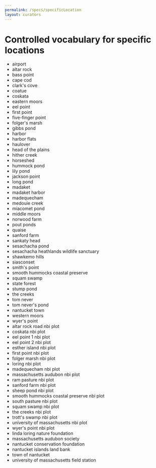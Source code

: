 ```yaml
---
permalink: /specs/specificLocation
layout: curators
---
```



# Controlled vocabulary for specific locations

<ul>
<li>	airport	</li>
<li>	altar rock	</li>
<li>	bass point	</li>
<li>	cape cod	</li>
<li>	clark's cove	</li>
<li>	coatue	</li>
<li>	coskata	</li>
<li>	eastern moors	</li>
<li>	eel point	</li>
<li>	first point	</li>
<li>	five-finger point	</li>
<li>	folger's marsh	</li>
<li>	gibbs pond	</li>
<li>	harbor	</li>
<li>	harbor flats	</li>
<li>	haulover	</li>
<li>	head of the plains	</li>
<li>	hither creek	</li>
<li>	horseshed	</li>
<li>	hummock pond	</li>
<li>	lily pond	</li>
<li>	jackson point	</li>
<li>	long pond	</li>
<li>	madaket	</li>
<li>	madaket harbor	</li>
<li>	madequecham	</li>
<li>	medouie creek	</li>
<li>	miacomet pond	</li>
<li>	middle moors	</li>
<li>	norwood farm	</li>
<li>	pout ponds	</li>
<li>	quaise	</li>
<li>	sanford farm	</li>
<li>	sankaty head	</li>
<li>	sesachacha pond	</li>
<li>	sesachacha heathlands wildlife sanctuary	</li>
<li>	shawkemo hills	</li>
<li>	siasconset	</li>
<li>	smith's point	</li>
<li>	smooth hummocks coastal preserve	</li>
<li>	squam swamp	</li>
<li>	state forest	</li>
<li>	stump pond	</li>
<li>	the creeks	</li>
<li>	tom never	</li>
<li>	tom never's pond	</li>
<li>	nantucket town	</li>
<li>	western moors	</li>
<li>	wyer's point	</li>
<li>	altar rock road nbi plot	</li>
<li>	coskata nbi plot	</li>
<li>	eel point 1 nbi plot	</li>
<li>	eel point 2 nbi plot	</li>
<li>	esther island nbi plot	</li>
<li>	first point nbi plot	</li>
<li>	folger marsh nbi plot	</li>
<li>	loring nbi plot	</li>
<li>	madequecham nbi plot	</li>
<li>	massachusetts audubon nbi plot	</li>
<li>	ram pasture nbi plot	</li>
<li>	sanford farm nbi plot	</li>
<li>	sheep pond nbi plot	</li>
<li>	smooth hummocks coastal preserve nbi plot	</li>
<li>	south pasture nbi plot	</li>
<li>	squam swamp nbi plot	</li>
<li>	the creeks nbi plot	</li>
<li>	trott's swamp nbi plot	</li>
<li>	university of massachusetts nbi plot	</li>
<li>	wyer's point nbi plot	</li>
<li>	linda loring nature foundation	</li>
<li>	massachusetts audubon society	</li>
<li>	nantucket conservation foundation	</li>
<li>	nantucket islands land bank	</li>
<li>	town of nantucket	</li>
<li>	university of massachusetts field station	</li>
</ul>
